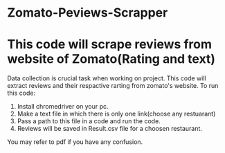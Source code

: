 # Zomato-Peviews-Scrapper
# This code will scrape reviews from website of Zomato(Rating and text)
Data collection is crucial task when working on project. This code will extract reviews and their respactive rarting from zomato's website.
To run this code:
1. Install chromedriver on your pc.
2. Make a text file in which there is only one link(choose any restuarant)
3. Pass a path to this file in a code and run the code.
4. Reviews will be saved in Result.csv file for a choosen restaurant.

You may refer to pdf if you have any confusion.
